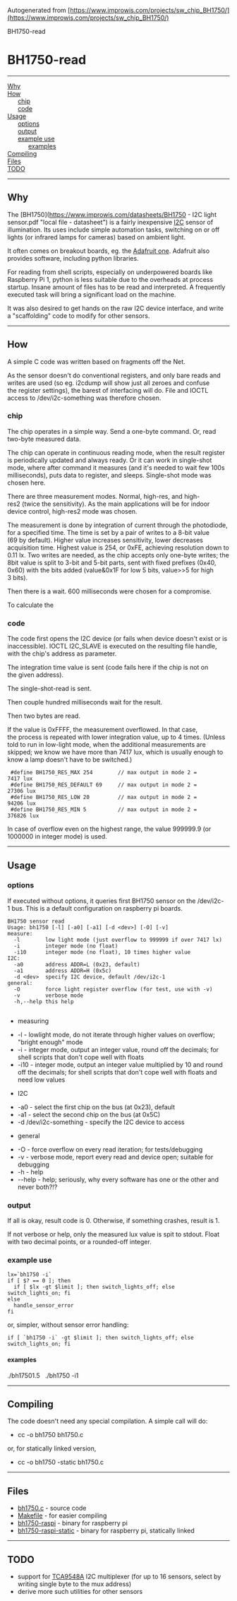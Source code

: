 Autogenerated from [https://www.improwis.com/projects/sw_chip_BH1750/](https://www.improwis.com/projects/sw_chip_BH1750/)






BH1750-read







BH1750-read
===========



---

[Why](#Why "#Why")  
[How](#How "How")  
      [chip](#chip "How.chip")  
      [code](#code "How.code")  
[Usage](#Usage "Usage")  
      [options](#options "Usage.options")  
      [output](#output "Usage.output")  
      [example use](#exampleuse "Usage.example use")  
            [examples](#examples "Usage.example use.examples")  
[Compiling](#Compiling "Compiling")  
[Files](#Files "Files")  
[TODO](#TODO "TODO")  


---

Why
---



The [BH1750](https://www.improwis.com/datasheets/BH1750 - I2C light sensor.pdf "local file - datasheet") is a fairly inexpensive [I2C](https://en.wikipedia.org/wiki/I2C "Wikipedia link: I2C") sensor of illumination. Its uses include simple automation tasks,
switching on or off lights (or infrared lamps for cameras) based on ambient light.




It often comes on breakout boards, eg. the [Adafruit one](https://learn.adafruit.com/adafruit-bh1750-ambient-light-sensor "remote link: https://learn.adafruit.com/adafruit-bh1750-ambient-light-sensor"). Adafruit also provides software, including python
libraries.




For reading from shell scripts, especially on underpowered boards like Raspberry Pi 1, python is less suitable due to the
overheads at process startup. Insane amount of files has to be read and interpreted. A frequently executed task will
bring a significant load on the machine.




It was also desired to get hands on the raw I2C device interface, and write a "scaffolding" code to modify for other sensors.





---

How
---



A simple C code was written based on fragments off the Net.




As the sensor doesn't do conventional registers, and only bare reads and writes are used (so eg. i2cdump will show just
all zeroes and confuse the register settings), the barest of interfacing will do. File and IOCTL access to /dev/i2c-something
was therefore chosen.



### chip



The chip operates in a simple way. Send a one-byte command. Or, read two-byte measured data.




The chip can operate in continuous reading mode, when the result register is periodically updated and always ready.
Or it can work in single-shot mode, where after command it measures (and it's needed to wait few 100s milliseconds), puts
data to register, and sleeps. Single-shot mode was chosen here.




There are three measurement modes. Normal, high-res, and high-res2 (twice the sensitivity). As the main applications will be
for indoor device control, high-res2 mode was chosen.




The measurement is done by integration of current through the photodiode, for a specified time. The time is set by a pair
of writes to a 8-bit value (69 by default). Higher value increases sensitivity, lower decreases acquisition time. Highest
value is 254, or 0xFE, achieving resolution down to 0.11 lx. Two writes are needed, as the chip accepts only one-byte writes;
the 8bit value is split to 3-bit and 5-bit parts, sent with fixed prefixes (0x40, 0x60) with the bits added (value&0x1F for
low 5 bits, value>>5 for high 3 bits).




Then there is a wait. 600 milliseconds were chosen for a compromise.




To calculate the 



### code



The code first opens the I2C device (or fails when device doesn't exist or is inaccessible).
IOCTL I2C\_SLAVE is executed on the resulting file handle, with the chip's address as parameter.




The integration time value is sent (code fails here if the chip is not on the given address).




The single-shot-read is sent.




Then couple hundred milliseconds wait for the result.




Then two bytes are read.




If the value is 0xFFFF, the measurement overflowed. In that case, the process is repeated with lower integration
value, up to 4 times. (Unless told to run in low-light mode, when the additional measurements are skipped;
we know we have more than 7417 lux, which is usually enough to know a lamp doesn't have to be switched.)

```
 #define BH1750_RES_MAX 254        // max output in mode 2 =   7417 lux
 #define BH1750_RES_DEFAULT 69     // max output in mode 2 =  27306 lux
 #define BH1750_RES_LOW 20         // max output in mode 2 =  94206 lux
 #define BH1750_RES_MIN 5          // max output in mode 2 = 376826 lux

```




In case of overflow even on the highest range, the value 999999.9 (or 1000000 in integer mode) is used.





---

Usage
-----


### options



If executed without options, it queries first BH1750 sensor on the /dev/i2c-1 bus. This is a default
configuration on raspberry pi boards.




```
BH1750 sensor read
Usage: bh1750 [-l] [-a0] [-a1] [-d <dev>] [-O] [-v] 
measure:
  -l        low light mode (just overflow to 999999 if over 7417 lx)
  -i        integer mode (no float)
  -i10      integer mode (no float), 10 times higher value
I2C:
  -a0       address ADDR=L (0x23, default)
  -a1       address ADDR=H (0x5c)
  -d <dev>  specify I2C device, default /dev/i2c-1
general:
  -O        force light register overflow (for test, use with -v)
  -v        verbose mode
  -h,--help this help


```
* measuring
+ -l - lowlight mode, do not iterate through higher values on overflow; "bright enough" mode
+ -i - integer mode, output an integer value, round off the decimals; for shell scripts that don't cope well with floats
+ -i10 - integer mode, output an integer value multiplied by 10 and round off the decimals; for shell scripts that don't cope well with floats and need low values

* I2C
+ -a0 - select the first chip on the bus (at 0x23), default
+ -a1 - select the second chip on the bus (at 0x5C)
+ -d /dev/i2c-something - specify the I2C device to access

* general
+ -O - force overflow on every read iteration; for tests/debugging
+ -v - verbose mode, report every read and device open; suitable for debugging
+ -h - help
+ --help - help; seriously, why every software has one or the other and never both?!?

### output



If all is okay, result code is 0. Otherwise, if something crashes, result is 1.




If not verbose or help, only the measured lux value is spit to stdout. Float with two decimal points, or a rounded-off integer.



### example use



```
lx=`bh1750 -i`
if [ $? == 0 ]; then
  if [ $lx -gt $limit ]; then switch_lights_off; else switch_lights_on; fi
else
  handle_sensor_error
fi

```

or, simpler, without sensor error handling:




```
if [ `bh1750 -i` -gt $limit ]; then switch_lights_off; else switch_lights_on; fi

```
#### examples


./bh17501.5
 
./bh1750 -i1




---

Compiling
---------



The code doesn't need any special compilation. A simple call will do:
* cc -o bh1750 bh1750.c

or, for statically linked version,
* cc -o bh1750 -static bh1750.c





---

Files
-----


* [bh1750.c](bh1750.c "local file") - source code
* [Makefile](Makefile "local file") - for easier compiling
* [bh1750-raspi](bh1750-raspi "local file") - binary for raspberry pi
* [bh1750-raspi-static](bh1750-raspi-static "local file") - binary for raspberry pi, statically linked



---

TODO
----


* support for [TCA9548A](https://learn.adafruit.com/adafruit-tca9548a-1-to-8-i2c-multiplexer-breakout "remote link: https://learn.adafruit.com/adafruit-tca9548a-1-to-8-i2c-multiplexer-breakout") I2C multiplexer (for up to 16 sensors, select by writing single byte to the mux address)
* derive more such utilities for other sensors






